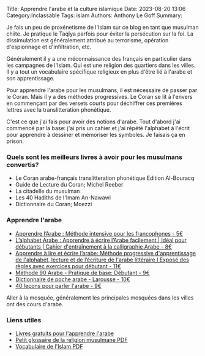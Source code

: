 Title: Apprendre l'arabe et la culture islamique
Date: 2023-08-20 13:06
Category:Inclassable
Tags: islam
Authors: Anthony Le Goff
Summary:

Je fais un peu de proxénetisme de l'Islam sur ce blog en tant que musulman chiite. Je pratique le Taqîya parfois pour éviter la persécution sur la foi. La dissimulation est généralement attribué au terrorisme, opération d'espionnage et d'infiltration, etc.

Généralement il y a une méconnaissance des français en particulier dans les campagnes de l'Islam. Qui est une religion des quartiers dans les villes. Il y a tout un vocabulaire spécifique religieux en plus d'être lié à l'arabe et son apprentissage.

Pour apprendre l'arabe pour les musulmans, il est nécessaire de passer par le Coran. Mais il y a des méthodes progressives. Le Coran se lit à l'envers en commençant par des versets courts pour déchiffrer ces premières lettres avec la translitteration phonétique. 

C'est ce que j'ai fais pour avoir des notions d'arabe. Tout d'abord j'ai commencé par la base: j'ai pris un cahier et j'ai répété l'alphabet à l'écrit pour apprendre à dessiner et mémoriser les symboles. Je faisais ça en prison. 

### Quels sont les meilleurs livres à avoir pour les musulmans convertis?

* Le Coran arabe-français translitteration phonétique Edition Al-Bouracq
* Guide de Lecture du Coran; Michel Reeber
* La citadelle du musulman
* Les 40 Hadiths de l'Imam An-Nawawi
* Dictionnaire du Coran; Moezzi

### Apprendre l'arabe

* [Apprendre l’Arabe : Méthode intensive pour les francophones - 5€](https://www.amazon.fr/Apprendre-lArabe-M%C3%A9thode-intensive-francophones/dp/235633078X)
* [L’alphabet Arabe : Apprendre à écrire l’Arabe facilement | Idéal pour débutants | Cahier d'entraînement à la calligraphie Arabe - 8€](https://www.amazon.fr/Lalphabet-Arabe-facilement-dentra%C3%AEnement-calligraphie/dp/B087L4M6W9/ref=d_bmx_dp_k71k3d5n_sccl_2_1/258-6891583-0590645?pd_rd_w=8OmJg&content-id=amzn1.sym.fda79a23-1d99-4303-950b-2c9d49a17c39&pf_rd_p=fda79a23-1d99-4303-950b-2c9d49a17c39&pf_rd_r=4TWMHN2VKDGETA5ZW2XA&pd_rd_wg=ULKj1&pd_rd_r=2197e66f-e759-42ad-ae1d-c18814608fe5&pd_rd_i=B087L4M6W9&psc=1)
* [Apprendre à lire et écrire l’arabe: Méthode progressive d'apprentissage de l'alphabet, lecture et de l’écriture de l'arabe littéraire I Exposé des règles avec exercices pour débutant - 11€](https://www.amazon.fr/Apprendre-lire-%C3%A9crire-larabe-dapprentissage/dp/B0916QXGSJ/ref=d_bmx_dp_k71k3d5n_sccl_2_5/258-6891583-0590645?pd_rd_w=8OmJg&content-id=amzn1.sym.fda79a23-1d99-4303-950b-2c9d49a17c39&pf_rd_p=fda79a23-1d99-4303-950b-2c9d49a17c39&pf_rd_r=4TWMHN2VKDGETA5ZW2XA&pd_rd_wg=ULKj1&pd_rd_r=2197e66f-e759-42ad-ae1d-c18814608fe5&pd_rd_i=B0916QXGSJ&psc=1)
* [Méthode 90 Arabe - Pratique de base: Débutant - 9€](https://www.amazon.fr/Arabe-pratique-base-Mohammad-Bakri/dp/2253080977/ref=d_bmx_dp_k71k3d5n_sccl_2_10/258-6891583-0590645?pd_rd_w=8OmJg&content-id=amzn1.sym.fda79a23-1d99-4303-950b-2c9d49a17c39&pf_rd_p=fda79a23-1d99-4303-950b-2c9d49a17c39&pf_rd_r=4TWMHN2VKDGETA5ZW2XA&pd_rd_wg=ULKj1&pd_rd_r=2197e66f-e759-42ad-ae1d-c18814608fe5&pd_rd_i=2253080977&psc=1)
* [Dictionnaire de poche arabe - Larousse  - 10€](https://www.amazon.fr/Dictionnaire-Larousse-poche-Arabe/dp/2036021891/ref=d_bmx_dp_k71k3d5n_sccl_2_6/258-6891583-0590645?pd_rd_w=8OmJg&content-id=amzn1.sym.fda79a23-1d99-4303-950b-2c9d49a17c39&pf_rd_p=fda79a23-1d99-4303-950b-2c9d49a17c39&pf_rd_r=4TWMHN2VKDGETA5ZW2XA&pd_rd_wg=ULKj1&pd_rd_r=2197e66f-e759-42ad-ae1d-c18814608fe5&pd_rd_i=2036021891&psc=1)
* [40 leçons pour parler l'arabe - 9€](https://www.amazon.fr/40-Le%C3%A7ons-pour-parler-arabe/dp/2266189107/ref=sr_1_1?__mk_fr_FR=%C3%85M%C3%85%C5%BD%C3%95%C3%91&crid=J39LGNZINQ1Z&keywords=40+le%C3%A7ons+pour+parler+arabe&qid=1692529370&s=books&sprefix=40+le%C3%A7ons+pour+parler+arabe+%2Cstripbooks%2C257&sr=1-1)

Aller à la mosquée, généralement les principales mosquées dans les villes ont des cours d'arabe.

### Liens utiles

* [Livres gratuits pour l'apprendre l'arabe](https://al-dirassa.com/fr/livres-gratuits-apprendre-arabe/)
* [Petit glossaire de la religion musulmane PDF](https://akademimg.akadem.org/Medias/Documents/6-Glossaire-Islam.pdf)
* [Vocabulaire de l'Islam PDF](http://idiomas.astalaweb.com/franc%E9s/v3/Vocabulaire-De-Islam.Pdf)

